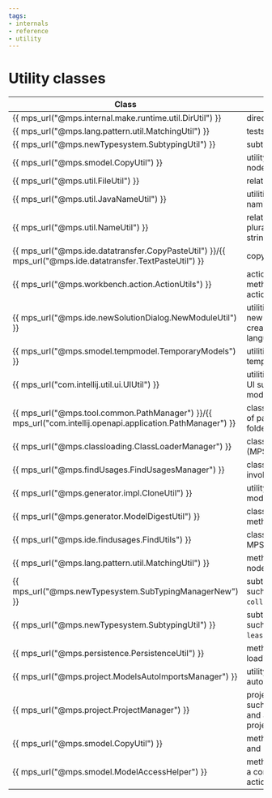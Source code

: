 ```yaml
---
tags:
- internals
- reference
- utility
---
```


# Utility classes

| **Class**                                                                                                   | **Description**                                                                           |
|-------------------------------------------------------------------------------------------------------------|-------------------------------------------------------------------------------------------|
| {{ mps_url("@mps.internal.make.runtime.util.DirUtil") }}                                                    | directory related utilities                                                               |
| {{ mps_url("@mps.lang.pattern.util.MatchingUtil") }}                                                        | tests if two nodes match                                                                  |
| {{ mps_url("@mps.newTypesystem.SubtypingUtil") }}                                                           | subtyping related utilities                                                               |
| {{ mps_url("@mps.smodel.CopyUtil") }}                                                                       | utility for copying models, nodes etc.                                                    |
| {{ mps_url("@mps.util.FileUtil") }}                                                                         | related utilities                                                                         |
| {{ mps_url("@mps.util.JavaNameUtil") }}                                                                     | utilities related to java naming                                                          |
| {{ mps_url("@mps.util.NameUtil") }}                                                                         | related utilities such as pluralizing or escaping strings                                 |
| {{ mps_url("@mps.ide.datatransfer.CopyPasteUtil") }}/{{ mps_url("@mps.ide.datatransfer.TextPasteUtil") }}   | copy paste related utilities                                                              |
| {{ mps_url("@mps.workbench.action.ActionUtils") }}                                                          | action related utilities; these methods can execute actions programmatically.             |
| {{ mps_url("@mps.ide.newSolutionDialog.NewModuleUtil") }}                                                   | utilities related to creating new modules such as creating solutions or languages         |
| {{ mps_url("@mps.smodel.tempmodel.TemporaryModels") }}                                                      | utilities for creating temporary models                                                   |
| {{ mps_url("com.intellij.util.ui.UIUtil") }}                                                                | utilities related to the Intellij UI such as checking for dark mode (`isUnderDarcula()`). |
| {{ mps_url("@mps.tool.common.PathManager") }}/{{ mps_url("com.intellij.openapi.application.PathManager") }} | classes for getting all kinds of paths such as the plugins folder or the log folder.      |
| {{ mps_url("@mps.classloading.ClassLoaderManager") }}                                                       | class responsible for loading (MPS) classes                                               |
| {{ mps_url("@mps.findUsages.FindUsagesManager") }}                                                          | class that has methods for invoking the find usage UI                                     |
| {{ mps_url("@mps.generator.impl.CloneUtil") }}                                                              | utility method for cloning a model                                                        |
| {{ mps_url("@mps.generator.ModelDigestUtil") }}                                                             | class that contains hash methods                                                          |
| {{ mps_url("@mps.ide.findusages.FindUtils") }}                                                              | class for finding nodes in MPS                                                            |
| {{ mps_url("@mps.lang.pattern.util.MatchingUtil") }}                                                        | method for checking if two nodes structurally match                                       |
| {{ mps_url("@mps.newTypesystem.SubTypingManagerNew") }}                                                     | subtyping related methods such as `isSubTypeOf`  and  `collectImmediateSupertypes`.       |
| {{ mps_url("@mps.newTypesystem.SubtypingUtil") }}                                                           | subtyping related methods such as `leastCommonSuperTypes`.                                |
| {{ mps_url("@mps.persistence.PersistenceUtil") }}                                                           | methods for saving and loading models                                                     |
| {{ mps_url("@mps.project.ModelsAutoImportsManager") }}                                                      | utility methods related to auto importing models                                          |
| {{ mps_url("@mps.project.ProjectManager") }}                                                                | project-related methods such as creating projects and attaching listeners to projects     |
| {{ mps_url("@mps.smodel.CopyUtil") }}                                                                       | methods for copying models and nodes                                                      |
| {{ mps_url("@mps.smodel.ModelAccessHelper") }}                                                              | methods for running code as a command/read/write action                                   |
